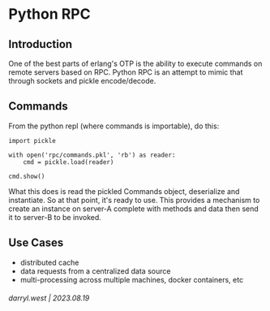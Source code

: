 # Python RPC

## Introduction

One of the best parts of erlang's OTP is the ability to execute commands on remote servers based on RPC.  Python RPC is an attempt to mimic that through sockets and pickle encode/decode.

## Commands

From the python repl (where commands is importable), do this:

```
import pickle

with open('rpc/commands.pkl', 'rb') as reader:
    cmd = pickle.load(reader)

cmd.show()
```

What this does is read the pickled Commands object, deserialize and instantiate.  So at that point, it's ready to use.  This provides a mechanism to create an instance on server-A complete with methods and data then send it to server-B to be invoked.

## Use Cases

* distributed cache
* data requests from a centralized data source
* multi-processing across multiple machines, docker containers, etc

###### darryl.west | 2023.08.19
